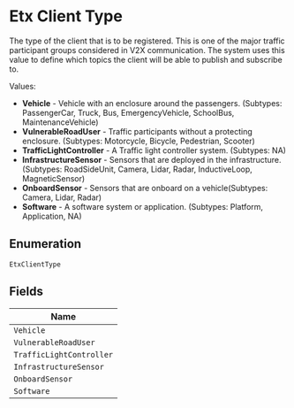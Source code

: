 
# Etx Client Type

The type of the client that is to be registered. This is one of the major traffic participant groups considered in V2X communication. The system uses this value to define which topics the client will be able to publish and subscribe to.

Values:

- **Vehicle** - Vehicle with an enclosure around the passengers. (Subtypes: PassengerCar, Truck, Bus, EmergencyVehicle, SchoolBus, MaintenanceVehicle)
- **VulnerableRoadUser** - Traffic participants without a protecting enclosure. (Subtypes: Motorcycle, Bicycle, Pedestrian, Scooter)
- **TrafficLightController** - A Traffic light controller system. (Subtypes: NA)
- **InfrastructureSensor** - Sensors that are deployed in the infrastructure. (Subtypes: RoadSideUnit, Camera, Lidar, Radar, InductiveLoop, MagneticSensor)
- **OnboardSensor** - Sensors that are onboard on a vehicle(Subtypes: Camera, Lidar, Radar)
- **Software** - A software system or application. (Subtypes: Platform, Application, NA)

## Enumeration

`EtxClientType`

## Fields

| Name |
|  --- |
| `Vehicle` |
| `VulnerableRoadUser` |
| `TrafficLightController` |
| `InfrastructureSensor` |
| `OnboardSensor` |
| `Software` |

